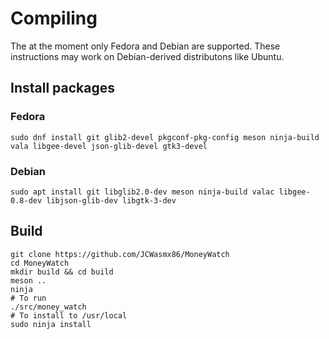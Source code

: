 # Compiling

The at the moment only Fedora and Debian are supported. These instructions may work on Debian-derived distributons like Ubuntu.

## Install packages

### Fedora

```
sudo dnf install git glib2-devel pkgconf-pkg-config meson ninja-build vala libgee-devel json-glib-devel gtk3-devel
```

### Debian

```
sudo apt install git libglib2.0-dev meson ninja-build valac libgee-0.8-dev libjson-glib-dev libgtk-3-dev
```

## Build

```
git clone https://github.com/JCWasmx86/MoneyWatch
cd MoneyWatch
mkdir build && cd build
meson ..
ninja
# To run
./src/money_watch
# To install to /usr/local
sudo ninja install
```

